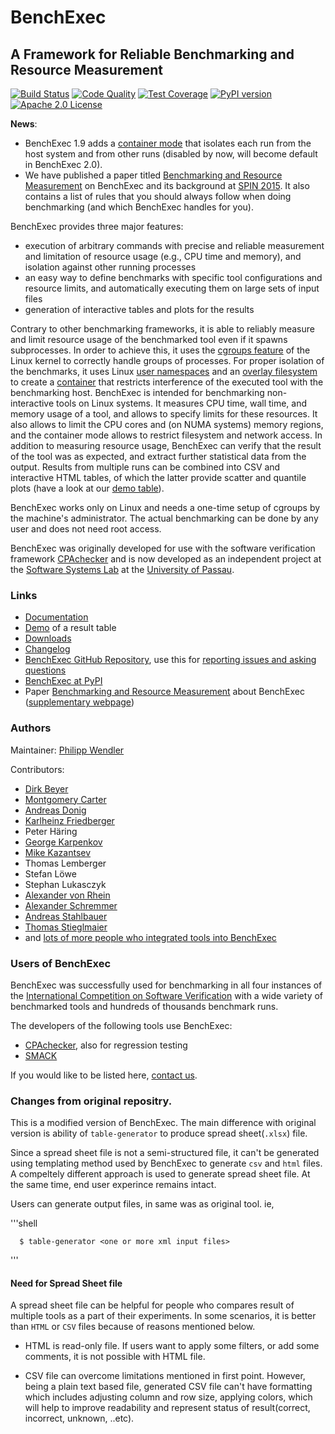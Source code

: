 # BenchExec
## A Framework for Reliable Benchmarking and Resource Measurement

[![Build Status](https://travis-ci.org/sosy-lab/benchexec.svg?branch=master)](https://travis-ci.org/sosy-lab/benchexec)
[![Code Quality](https://api.codacy.com/project/badge/grade/d9926a7a5cb04bcaa8d43caae38a9c36)](https://www.codacy.com/app/PhilippWendler/benchexec)
[![Test Coverage](https://api.codacy.com/project/badge/coverage/d9926a7a5cb04bcaa8d43caae38a9c36)](https://www.codacy.com/app/PhilippWendler/benchexec)
[![PyPI version](https://badge.fury.io/py/benchexec.svg)](https://badge.fury.io/py/benchexec)
[![Apache 2.0 License](https://img.shields.io/badge/license-Apache--2-brightgreen.svg?style=flat)](http://www.apache.org/licenses/LICENSE-2.0)
    
**News**:
- BenchExec 1.9 adds a [container mode](https://github.com/sosy-lab/benchexec/blob/master/doc/container.md)
  that isolates each run from the host system and from other runs
  (disabled by now, will become default in BenchExec 2.0).
- We have published a paper titled
[Benchmarking and Resource Measurement](http://www.sosy-lab.org/~dbeyer/Publications/2015-SPIN.Benchmarking_and_Resource_Measurement.pdf)
on BenchExec and its background
at [SPIN 2015](http://www.spin2015.org/).
It also contains a list of rules that you should always follow when doing benchmarking
(and which BenchExec handles for you).

BenchExec provides three major features:

- execution of arbitrary commands with precise and reliable measurement
  and limitation of resource usage (e.g., CPU time and memory),
  and isolation against other running processes
- an easy way to define benchmarks with specific tool configurations
  and resource limits,
  and automatically executing them on large sets of input files
- generation of interactive tables and plots for the results

Contrary to other benchmarking frameworks,
it is able to reliably measure and limit resource usage
of the benchmarked tool even if it spawns subprocesses.
In order to achieve this,
it uses the [cgroups feature](https://www.kernel.org/doc/Documentation/cgroups/cgroups.txt)
of the Linux kernel to correctly handle groups of processes.
For proper isolation of the benchmarks, it uses Linux [user namespaces](http://man7.org/linux/man-pages/man7/namespaces.7.html)
and an [overlay filesystem](https://www.kernel.org/doc/Documentation/filesystems/overlayfs.txt)
to create a [container](https://github.com/sosy-lab/benchexec/blob/master/doc/container.md)
that restricts interference of the executed tool with the benchmarking host.
BenchExec is intended for benchmarking non-interactive tools on Linux systems.
It measures CPU time, wall time, and memory usage of a tool,
and allows to specify limits for these resources.
It also allows to limit the CPU cores and (on NUMA systems) memory regions,
and the container mode allows to restrict filesystem and network access.
In addition to measuring resource usage,
BenchExec can verify that the result of the tool was as expected,
and extract further statistical data from the output.
Results from multiple runs can be combined into CSV and interactive HTML tables,
of which the latter provide scatter and quantile plots
(have a look at our [demo table](https://sosy-lab.github.io/benchexec/example-table/svcomp-simple-cbmc-cpachecker.table.html)).

BenchExec works only on Linux and needs a one-time setup of cgroups by the machine's administrator.
The actual benchmarking can be done by any user and does not need root access.

BenchExec was originally developed for use with the software verification framework
[CPAchecker](http://cpachecker.sosy-lab.org)
and is now developed as an independent project
at the [Software Systems Lab](http://www.sosy-lab.org) at the [University of Passau](http://www.uni-passau.de).

### Links

- [Documentation](https://github.com/sosy-lab/benchexec/tree/master/doc/INDEX.md)
- [Demo](https://sosy-lab.github.io/benchexec/example-table/svcomp-simple-cbmc-cpachecker.table.html) of a result table
- [Downloads](https://github.com/sosy-lab/benchexec/releases)
- [Changelog](https://github.com/sosy-lab/benchexec/tree/master/CHANGELOG.md)
- [BenchExec GitHub Repository](https://github.com/sosy-lab/benchexec),
  use this for [reporting issues and asking questions](https://github.com/sosy-lab/benchexec/issues)
- [BenchExec at PyPI](https://pypi.python.org/pypi/BenchExec)
- Paper [Benchmarking and Resource Measurement](http://www.sosy-lab.org/~dbeyer/Publications/2015-SPIN.Benchmarking_and_Resource_Measurement.pdf) about BenchExec ([supplementary webpage](http://www.sosy-lab.org/~dbeyer/benchmarking/))

### Authors
Maintainer: [Philipp Wendler](http://www.philippwendler.de)

Contributors:
- [Dirk Beyer](https://www.sosy-lab.org/~dbeyer)
- [Montgomery Carter](https://github.com/MontyCarter)
- [Andreas Donig](https://github.com/adonig)
- [Karlheinz Friedberger](http://www.sosy-lab.org/people-friedberger.php)
- Peter Häring
- [George Karpenkov](http://metaworld.me/)
- [Mike Kazantsev](http://fraggod.net/)
- Thomas Lemberger
- Stefan Löwe
- Stephan Lukasczyk
- [Alexander von Rhein](http://www.infosun.fim.uni-passau.de/se/people-rhein.php)
- [Alexander Schremmer](https://www.xing.com/profile/Alexander_Schremmer)
- [Andreas Stahlbauer](http://stahlbauer.net/)
- [Thomas Stieglmaier](https://stieglmaier.me/)
- and [lots of more people who integrated tools into BenchExec](https://github.com/sosy-lab/benchexec/graphs/contributors)

### Users of BenchExec

BenchExec was successfully used for benchmarking in all four instances
of the [International Competition on Software Verification](http://sv-comp.sosy-lab.org)
with a wide variety of benchmarked tools and hundreds of thousands benchmark runs.

The developers of the following tools use BenchExec:

- [CPAchecker](http://cpachecker.sosy-lab.org), also for regression testing
- [SMACK](https://github.com/smackers/smack)

If you would like to be listed here, [contact us](https://github.com/sosy-lab/benchexec/issues/new).


### Changes from original repositry.

This is a modified version of BenchExec. The main difference with original version is ability
of `table-generator` to produce spread sheet(`.xlsx`) file.

Since a spread sheet file is not a semi-structured file, it can't be generated using templating
method used by BenchExec to generate `csv` and `html` files. A compeltely different approach is
used to generate spread sheet file. At the same time, end user experince remains intact.

Users can generate output files, in same was as original tool.
ie,

'''shell

      $ table-generator <one or more xml input files>

'''

#### Need for Spread Sheet file

A spread sheet file can be helpful for people who compares result of multiple tools as a part of 
their experiments. In some scenarios, it is better than `HTML` or `CSV` files because of reasons
mentioned below.

- HTML is read-only file. If users want to apply some filters, or add some comments, it is not 
  possible with HTML file.

- CSV file can overcome limitations mentioned in first point. However, being a plain text based
  file, generated CSV file can't have formatting which includes adjusting column and row size,
  applying colors, which will help to improve readability and represent status of result(correct,
  incorrect, unknown, ..etc).

